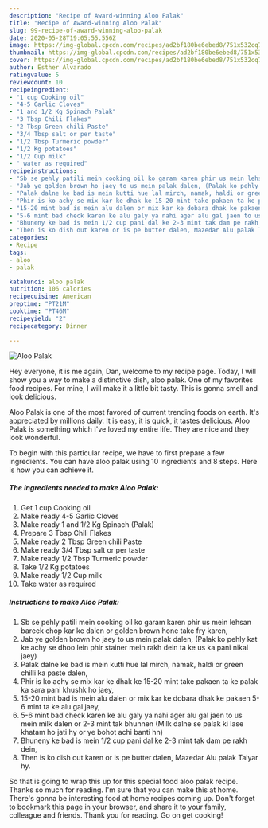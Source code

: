 ```yaml
---
description: "Recipe of Award-winning Aloo Palak"
title: "Recipe of Award-winning Aloo Palak"
slug: 99-recipe-of-award-winning-aloo-palak
date: 2020-05-28T19:05:55.556Z
image: https://img-global.cpcdn.com/recipes/ad2bf180be6ebed8/751x532cq70/aloo-palak-recipe-main-photo.jpg
thumbnail: https://img-global.cpcdn.com/recipes/ad2bf180be6ebed8/751x532cq70/aloo-palak-recipe-main-photo.jpg
cover: https://img-global.cpcdn.com/recipes/ad2bf180be6ebed8/751x532cq70/aloo-palak-recipe-main-photo.jpg
author: Esther Alvarado
ratingvalue: 5
reviewcount: 10
recipeingredient:
- "1 cup Cooking oil"
- "4-5 Garlic Cloves"
- "1 and 1/2 Kg Spinach Palak"
- "3 Tbsp Chili Flakes"
- "2 Tbsp Green chili Paste"
- "3/4 Tbsp salt or per taste"
- "1/2 Tbsp Turmeric powder"
- "1/2 Kg potatoes"
- "1/2 Cup milk"
- " water as required"
recipeinstructions:
- "Sb se pehly patili mein cooking oil ko garam karen phir us mein lehsan bareek chop kar ke dalen or golden brown hone take fry karen,"
- "Jab ye golden brown ho jaey to us mein palak dalen, (Palak ko pehly kat ke achy se dhoo lein phir stainer mein rakh dein ta ke us ka pani nikal jaey)"
- "Palak dalne ke bad is mein kutti hue lal mirch, namak, haldi or green chilli ka paste dalen,"
- "Phir is ko achy se mix kar ke dhak ke 15-20 mint take pakaen ta ke palak ka sara pani khushk ho jaey,"
- "15-20 mint bad is mein alu dalen or mix kar ke dobara dhak ke pakaen 5-6 mint ta ke alu gal jaey,"
- "5-6 mint bad check karen ke alu galy ya nahi ager alu gal jaen to us mein milk dalen or 2-3 mint tak bhunnen (Milk dalne se palak ki lase khatam ho jati hy or ye bohot achi banti hn)"
- "Bhuneny ke bad is mein 1/2 cup pani dal ke 2-3 mint tak dam pe rakh dein,"
- "Then is ko dish out karen or is pe butter dalen, Mazedar Alu palak Taiyar hy."
categories:
- Recipe
tags:
- aloo
- palak

katakunci: aloo palak 
nutrition: 106 calories
recipecuisine: American
preptime: "PT21M"
cooktime: "PT46M"
recipeyield: "2"
recipecategory: Dinner

---
```



![Aloo Palak](https://img-global.cpcdn.com/recipes/ad2bf180be6ebed8/751x532cq70/aloo-palak-recipe-main-photo.jpg)

Hey everyone, it is me again, Dan, welcome to my recipe page. Today, I will show you a way to make a distinctive dish, aloo palak. One of my favorites food recipes. For mine, I will make it a little bit tasty. This is gonna smell and look delicious.



Aloo Palak is one of the most favored of current trending foods on earth. It's appreciated by millions daily. It is easy, it is quick, it tastes delicious. Aloo Palak is something which I've loved my entire life. They are nice and they look wonderful.


To begin with this particular recipe, we have to first prepare a few ingredients. You can have aloo palak using 10 ingredients and 8 steps. Here is how you can achieve it.

<!--inarticleads1-->

##### The ingredients needed to make Aloo Palak:

1. Get 1 cup Cooking oil
1. Make ready 4-5 Garlic Cloves
1. Make ready 1 and 1/2 Kg Spinach (Palak)
1. Prepare 3 Tbsp Chili Flakes
1. Make ready 2 Tbsp Green chili Paste
1. Make ready 3/4 Tbsp salt or per taste
1. Make ready 1/2 Tbsp Turmeric powder
1. Take 1/2 Kg potatoes
1. Make ready 1/2 Cup milk
1. Take  water as required




<!--inarticleads2-->

##### Instructions to make Aloo Palak:

1. Sb se pehly patili mein cooking oil ko garam karen phir us mein lehsan bareek chop kar ke dalen or golden brown hone take fry karen,
1. Jab ye golden brown ho jaey to us mein palak dalen, (Palak ko pehly kat ke achy se dhoo lein phir stainer mein rakh dein ta ke us ka pani nikal jaey)
1. Palak dalne ke bad is mein kutti hue lal mirch, namak, haldi or green chilli ka paste dalen,
1. Phir is ko achy se mix kar ke dhak ke 15-20 mint take pakaen ta ke palak ka sara pani khushk ho jaey,
1. 15-20 mint bad is mein alu dalen or mix kar ke dobara dhak ke pakaen 5-6 mint ta ke alu gal jaey,
1. 5-6 mint bad check karen ke alu galy ya nahi ager alu gal jaen to us mein milk dalen or 2-3 mint tak bhunnen (Milk dalne se palak ki lase khatam ho jati hy or ye bohot achi banti hn)
1. Bhuneny ke bad is mein 1/2 cup pani dal ke 2-3 mint tak dam pe rakh dein,
1. Then is ko dish out karen or is pe butter dalen, Mazedar Alu palak Taiyar hy.




So that is going to wrap this up for this special food aloo palak recipe. Thanks so much for reading. I'm sure that you can make this at home. There's gonna be interesting food at home recipes coming up. Don't forget to bookmark this page in your browser, and share it to your family, colleague and friends. Thank you for reading. Go on get cooking!

